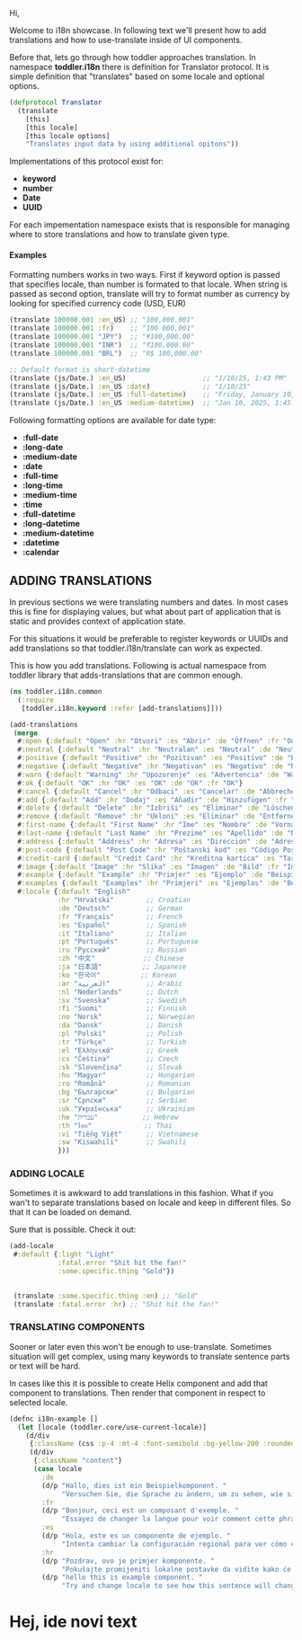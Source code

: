Hi,

Welcome to i18n showcase. In following text we'll 
present how to add translations and how 
to use-translate inside of UI components.

Before that, lets go through how toddler 
approaches translation. In namespace **toddler.i18n**
there is definition for Translator protocol. 
It is simple definition that "translates" 
based on some locale and optional options.

```clojure
(defprotocol Translator
  (translate
    [this]
    [this locale]
    [this locale options]
    "Translates input data by using additional opitons"))
```

Implementations of this protocol exist for:

 * **keyword**
 * **number**
 * **Date**
 * **UUID**

For each impementation namespace exists that is 
responsible for managing where to store translations and how to translate given type.


#### Examples


Formatting numbers works in two ways. First if keyword option 
is passed that specifies locale, than number is formated to 
that locale. When string is passed as second option, 
translate will try to format number as currency by 
looking for specified currency code (USD, EUR)


```clojure
(translate 100000.001 :en_US) ;; "100,000.001"
(translate 100000.001 :fr)    ;; "100 000,001"
(translate 100000.001 "JPY")  ;; "¥100,000.00"
(translate 100000.001 "INR")  ;; "₹100,000.00"
(translate 100000.001 "BRL")  ;; "R$ 100,000.00"

;; Default format is short-datetime
(translate (js/Date.) :en_US)                   ;; "1/10/25, 1:43 PM"
(translate (js/Date.) :en_US :date)             ;; "1/10/25"
(translate (js/Date.) :en_US :full-datetime)    ;; "Friday, January 10, 2025 at 1:44:27 PM UTC+1"
(translate (js/Date.) :en_US :medium-datetime)  ;; "Jan 10, 2025, 1:45:06 PM"
```

Following formatting options are available for date type:

 * **:full-date**
 * **:long-date**
 * **:medium-date**
 * **:date**
 * **:full-time**
 * **:long-time**
 * **:medium-time**
 * **:time**
 * **:full-datetime**
 * **:long-datetime**
 * **:medium-datetime**
 * **:datetime**
 * **:calendar**

## ADDING TRANSLATIONS

In previous sections we were translating numbers 
and dates. In most cases this is fine for displaying 
values, but what about part of application that 
is static and provides context of application state.

For this situations it would be preferable 
to register keywords or UUIDs and add 
translations so that toddler.i18n/translate can work as expected.

This is how you add translations. Following is 
actual namespace from toddler library that 
adds-translations that are common enough.


```clojure
(ns toddler.i18n.common
  (:require
   [toddler.i18n.keyword :refer [add-translations]]))

(add-translations
 (merge
  #:open {:default "Open" :hr "Otvori" :es "Abrir" :de "Öffnen" :fr "Ouvrir"}
  #:neutral {:default "Neutral" :hr "Neutralan" :es "Neutral" :de "Neutral" :fr "Neutre"}
  #:positive {:default "Positive" :hr "Pozitivan" :es "Positivo" :de "Positiv" :fr "Positif"}
  #:negative {:default "Negative" :hr "Negativan" :es "Negativo" :de "Negativ" :fr "Négatif"}
  #:warn {:default "Warning" :hr "Upozorenje" :es "Advertencia" :de "Warnung" :fr "Avertissement"}
  #:ok {:default "OK" :hr "OK" :es "OK" :de "OK" :fr "OK"}
  #:cancel {:default "Cancel" :hr "Odbaci" :es "Cancelar" :de "Abbrechen" :fr "Annuler"}
  #:add {:default "Add" :hr "Dodaj" :es "Añadir" :de "Hinzufügen" :fr "Ajouter"}
  #:delete {:default "Delete" :hr "Izbriši" :es "Eliminar" :de "Löschen" :fr "Supprimer"}
  #:remove {:default "Remove" :hr "Ukloni" :es "Eliminar" :de "Entfernen" :fr "Supprimer"}
  #:first-name {:default "First Name" :hr "Ime" :es "Nombre" :de "Vorname" :fr "Prénom"}
  #:last-name {:default "Last Name" :hr "Prezime" :es "Apellido" :de "Nachname" :fr "Nom"}
  #:address {:default "Address" :hr "Adresa" :es "Dirección" :de "Adresse" :fr "Adresse"}
  #:post-code {:default "Post Code" :hr "Poštanski kod" :es "Código Postal" :de "Postleitzahl" :fr "Code Postal"}
  #:credit-card {:default "Credit Card" :hr "Kreditna kartica" :es "Tarjeta de Crédito" :de "Kreditkarte" :fr "Carte de Crédit"}
  #:image {:default "Image" :hr "Slika" :es "Imagen" :de "Bild" :fr "Image"}
  #:example {:default "Example" :hr "Primjer" :es "Ejemplo" :de "Beispiel" :fr "Exemple"}
  #:examples {:default "Examples" :hr "Primjeri" :es "Ejemplos" :de "Beispiele" :fr "Exemples"}
  #:locale {:default "English"
            :hr "Hrvatski"        ;; Croatian
            :de "Deutsch"         ;; German
            :fr "Français"        ;; French
            :es "Español"         ;; Spanish
            :it "Italiano"        ;; Italian
            :pt "Português"       ;; Portuguese
            :ru "Русский"         ;; Russian
            :zh "中文"            ;; Chinese
            :ja "日本語"          ;; Japanese
            :ko "한국어"          ;; Korean
            :ar "العربية"         ;; Arabic
            :nl "Nederlands"      ;; Dutch
            :sv "Svenska"         ;; Swedish
            :fi "Suomi"           ;; Finnish
            :no "Norsk"           ;; Norwegian
            :da "Dansk"           ;; Danish
            :pl "Polski"          ;; Polish
            :tr "Türkçe"          ;; Turkish
            :el "Ελληνικά"        ;; Greek
            :cs "Čeština"         ;; Czech
            :sk "Slovenčina"      ;; Slovak
            :hu "Magyar"          ;; Hungarian
            :ro "Română"          ;; Romanian
            :bg "Български"       ;; Bulgarian
            :sr "Српски"          ;; Serbian
            :uk "Українська"      ;; Ukrainian
            :he "עברית"           ;; Hebrew
            :th "ไทย"             ;; Thai
            :vi "Tiếng Việt"      ;; Vietnamese
            :sw "Kiswahili"       ;; Swahili
            }))
```



### ADDING LOCALE
Sometimes it is awkward to add translations in this fashion.
What if you wan't to separate translations based on
locale and keep in different files. 
So that it can be loaded on demand.

Sure that is possible. Check it out:
```clojure
(add-locale
 #:default {:light "Light"
            :fatal.error "Shit hit the fan!"
            :some.specific.thing "Gold"})

      
 (translate :some.specific.thing :en) ;; "Gold"
 (translate :fatal.error :hr) ;; "Shit hit the fan!"
```


### TRANSLATING COMPONENTS
Sooner or later even this won't be enough to use-translate. 
Sometimes situation will get complex, using many keywords
to translate sentence parts or text will be hard.

In cases like this it is possible to create Helix component
and add that component to translations. Then render that 
component in respect to selected locale.


```clojure
(defnc i18n-example []
  (let [locale (toddler.core/use-current-locale)]
    (d/div
     {:className (css :p-4 :mt-4 :font-semibold :bg-yellow-200 :rounded-xl :text-black)}
     (d/div
      {:className "content"}
      (case locale
        :de
        (d/p "Hallo, dies ist ein Beispielkomponent. "
             "Versuchen Sie, die Sprache zu ändern, um zu sehen, wie sich dieser Satz ändert.")
        :fr
        (d/p "Bonjour, ceci est un composant d'exemple. "
             "Essayez de changer la langue pour voir comment cette phrase change.")
        :es
        (d/p "Hola, este es un componente de ejemplo. "
             "Intenta cambiar la configuración regional para ver cómo cambia esta oración.")
        :hr
        (d/p "Pozdrav, ovo je primjer komponente. "
             "Pokušajte promijeniti lokalne postavke da vidite kako će se ova rečenica promijeniti.")
        (d/p "hello this is example component. "
             "Try and change locale to see how this sentence will change"))))))
```


<div id="component-translation-example"></div>


# Hej, ide novi text
